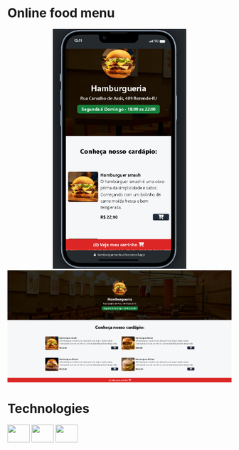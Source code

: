 <h1>Online food menu</h1>

<p display="flex" align="center" >
    <img src="./assets/celular.png" width="300px">
    <img src="./assets/desktop.png" width="750px">
</p>





# Technologies
<div dislplay="flex">
<img width="50px" height="40px" src="https://cdn.jsdelivr.net/gh/devicons/devicon@latest/icons/javascript/javascript-original.svg" />
<img width="50px" height="40px" src="https://cdn.jsdelivr.net/gh/devicons/devicon@latest/icons/html5/html5-original.svg" />
<img width="50px" height="40px" src="https://cdn.jsdelivr.net/gh/devicons/devicon@latest/icons/tailwindcss/tailwindcss-original.svg" />
                
</div>

